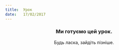 ```yaml
---
title:  Урок
date:   17/02/2017
---
```


### <center>Ми готуємо цей урок.</center>
<center>Будь ласка, зайдіть пізніше.</center>